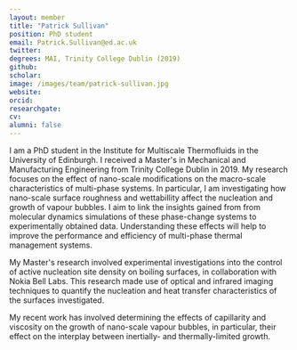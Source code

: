 ```yaml
---
layout: member
title: "Patrick Sullivan"
position: PhD student
email: Patrick.Sullivan@ed.ac.uk
twitter: 
degrees: MAI, Trinity College Dublin (2019)
github: 
scholar: 
image: /images/team/patrick-sullivan.jpg
website: 
orcid:
researchgate: 	
cv: 
alumni: false
---
```


I am a PhD student in the Institute for Multiscale Thermofluids in the University of Edinburgh. I received a Master's in Mechanical and Manufacturing Engineering from Trinity College Dublin in 2019. My research focuses on the effect of nano-scale modifications on the macro-scale characteristics of multi-phase systems. In particular, I am investigating how nano-scale surface roughness and wettabillity affect the nucleation and growth of vapour bubbles. I aim to link the insights gained from from molecular dynamics simulations of these phase-change systems to experimentally obtained data. Understanding these effects will help to improve the performance and efficiency of multi-phase thermal management systems. 

My Master's research involved experimental investigations into the control of active nucleation site density on boiling surfaces, in collaboration with Nokia Bell Labs. This research made use of optical and infrared imaging techniques to quantify the nucleation and heat transfer characteristics of the surfaces investigated.

My recent work has involved determining the effects of capillarity and viscosity on the growth of nano-scale vapour bubbles, in particular, their effect on the interplay between inertially- and thermally-limited growth.
